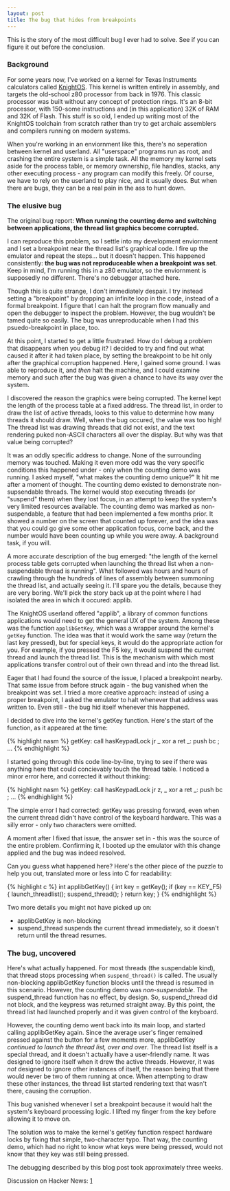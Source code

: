```yaml
---
layout: post
title: The bug that hides from breakpoints
---
```


This is the story of the most difficult bug I ever had to solve. See if you can
figure it out before the conclusion.

### Background

For some years now, I've worked on a kernel for Texas
Instruments calculators called [KnightOS](https://github.com/KnightOS/kernel).
This kernel is written entirely in assembly, and targets the old-school z80
processor from back in 1976. This classic processor was built without any
concept of protection rings. It's an 8-bit processor, with 150-some instructions
and (in this application) 32K of RAM and 32K of Flash. This stuff is so old, I
ended up writing most of the KnightOS toolchain from scratch rather than try to
get archaic assemblers and compilers running on modern systems.

When you're working in an enviornment like this, there's no seperation between
kernel and userland. All "userspace" programs run as root, and crashing the entire
system is a simple task. All the memory my kernel sets aside for the
process table, or memory ownership, file handles, stacks, any other executing
process - any program can modify this freely. Of course, we have to rely on the
userland to play nice, and it usually does. But when there are bugs, they can be a
real pain in the ass to hunt down.

### The elusive bug

The original bug report: **When running the counting demo and switching between
applications, the thread list graphics become corrupted.**

I can reproduce this problem, so I settle into my development enviornment and I
set a breakpoint near the thread list's graphical code. I fire up the emulator and
repeat the steps... but it doesn't happen. This happened consistently: **the bug
was not reproduceable when a breakpoint was set**. Keep in mind, I'm running this
in a z80 emulator, so the enviornment is supposedly no different. There's no
debugger attached here.

Though this is quite strange, I don't immediately despair. I try instead setting a
"breakpoint" by dropping an infinite loop in the code, instead of a formal
breakpoint. I figure that I can halt the program flow manually and open the
debugger to inspect the problem. However, the bug wouldn't be tamed quite so
easily. The bug was unreproducable when I had this psuedo-breakpoint in place,
too.

At this point, I started to get a little frustrated. How do I debug a problem that
disappears when you debug it? I decided to try and find out what caused it after
it had taken place, by setting the breakpoint to be hit only after the graphical
corruption happened. Here, I gained some ground. I was able to reproduce it, and
*then* halt the machine, and I could examine memory and such after the bug was
given a chance to have its way over the system.

I discovered the reason the graphics were being corrupted. The kernel kept the
length of the process table at a fixed address. The thread list, in order to draw
the list of active threads, looks to this value to determine how many threads it
should draw. Well, when the bug occured, the value was too high! The thread list
was drawing threads that did not exist, and the text rendering puked non-ASCII
characters all over the display. But why was that value being corrupted?

It was an oddly specific address to change. None of the surrounding memory was
touched. Making it even more odd was the very specific conditions this happened
under - only when the counting demo was running. I asked myself, "what makes the
counting demo unique?" It hit me after a moment of thought. The counting demo
existed to demonstrate non-supsendable threads. The kernel would stop executing
threads (or "suspend" them) when they lost focus, in an attempt to keep the
system's very limited resources available. The counting demo was marked as
non-suspendable, a feature that had been implemented a few months prior. It
showed a number on the screen that counted up forever, and the idea was that you
could go give some other application focus, come back, and the number would have
been counting up while you were away. A background task, if you will.

A more accurate description of the bug emerged: "the length of the kernel process
table gets corrupted when launching the thread list when a non-suspendable thread
is running". What followed was hours and hours of crawling through the hundreds of
lines of assembly between summoning the thread list, and actually seeing it. I'll
spare you the details, because they are very boring. We'll pick the story back up
at the point where I had isolated the area in which it occured: applib.

The KnightOS userland offered "applib", a library of common functions applications
would need to get the general UX of the system. Among these was the function
`applibGetKey`, which was a wrapper around the kernel's `getKey` function. The
idea was that it would work the same way (return the last key pressed), but for
special keys, it would do the appropriate action for you. For example, if you
pressed the F5 key, it would suspend the current thread and launch the thread
list. This is the mechanism with which most applications transfer control out of
their own thread and into the thread list.

Eager that I had found the source of the issue, I placed a breakpoint nearby. That
same issue from before struck again - the bug vanished when the breakpoint was
set. I tried a more creative approach: instead of using a proper breakpoint, I
asked the emulator to halt whenever that address was written to. Even still - the
bug hid itself whenever this happened.

I decided to dive into the kernel's getKey function. Here's the start of the
function, as it appeared at the time:

{% highlight nasm %}
getKey:
    call hasKeypadLock
    jr _
    xor a
    ret
_:  push bc
; ...
{% endhighlight %}

I started going through this code line-by-line, trying to see if there was
anything here that could concievably touch the thread table. I noticed a minor
error here, and corrected it without thinking:

{% highlight nasm %}
getKey:
    call hasKeypadLock
    jr z, _
    xor a
    ret
_:  push bc
; ...
{% endhighlight %}

The simple error I had corrected: getKey was pressing forward, even when the
current thread didn't have control of the keyboard hardware. This was a silly
error - only two characters were omitted.

A moment after I fixed that issue, the answer set in - this was the source of the
entire problem. Confirming it, I booted up the emulator with this change applied
and the bug was indeed resolved.

Can you guess what happened here? Here's the other piece of the puzzle to help you
out, translated more or less into C for readability:

{% highlight c %}
int applibGetKey() {
    int key = getKey();
    if (key == KEY_F5) {
        launch_threadlist();
        suspend_thread();
    }
    return key;
}
{% endhighlight %}

Two more details you might not have picked up on:

* applibGetKey is non-blocking
* suspend_thread suspends the current thread immediately, so it doesn't return until the
  thread resumes.

### The bug, uncovered

Here's what actually happened. For most threads (the suspendable kind), that
thread stops processing when `suspend_thread()` is called. The usually
non-blocking applibGetKey function blocks until the thread is resumed in this
scenario. However, the counting demo was *non-suspendable*. The suspend_thread
function has no effect, by design. So, suspend_thread did not block, and the
keypress was returned straight away. By this point, the thread list had launched
properly and it was given control of the keyboard.

However, the counting demo went back into its main loop, and started calling
applibGetKey again. Since the average user's finger remained pressed against the
button for a few moments more, applibGetKey *continued to launch the thread list,
over and over*. The thread list itself is a special thread, and it doesn't
actually have a user-friendly name. It was designed to ignore itself when it drew
the active threads. However, it was *not* designed to ignore other instances of
itself, the reason being that there would never be two of them running at once.
When attempting to draw these other instances, the thread list started rendering
text that wasn't there, causing the corruption.

This bug vanished whenever I set a breakpoint because it would halt the system's
keyboard processing logic. I lifted my finger from the key before allowing it to
move on.

The solution was to make the kernel's getKey function respect hardware locks by
fixing that simple, two-character typo. That way, the counting demo, which had no
right to know what keys were being pressed, would not know that they key was still
being pressed.

The debugging described by this blog post took approximately three weeks.

Discussion on Hacker News: [1](https://news.ycombinator.com/item?id=7688700)
